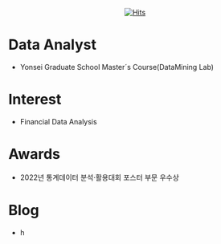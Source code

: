 <div align=center>
	
[![Hits](https://hits.seeyoufarm.com/api/count/incr/badge.svg?url=https%3A%2F%2Fgithub.com%2FJeonJehoo%2Fhit-counter&count_bg=%2379C83D&title_bg=%23555555&icon=&icon_color=%23E7E7E7&title=hits&edge_flat=false)](https://hits.seeyoufarm.com)
	
</div>

# Data Analyst

- Yonsei Graduate School Master´s Course(DataMining Lab)

# Interest

- Financial Data Analysis

# Awards

- 2022년 통계데이터 분석·활용대회 포스터 부문 우수상

# Blog

- h
